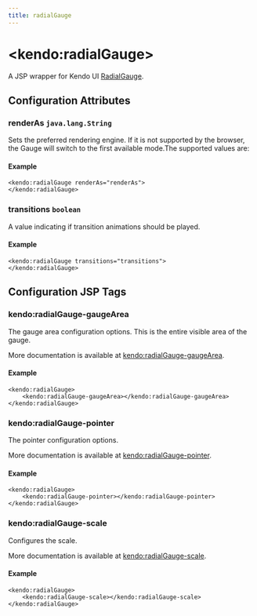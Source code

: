 ```yaml
---
title: radialGauge
---
```


# \<kendo:radialGauge\>
A JSP wrapper for Kendo UI [RadialGauge](/api/dataviz/radialgauge).

## Configuration Attributes

### renderAs `java.lang.String`

Sets the preferred rendering engine.
If it is not supported by the browser, the Gauge will switch to the first available mode.The supported values are:

#### Example
    <kendo:radialGauge renderAs="renderAs">
    </kendo:radialGauge>

### transitions `boolean`

A value indicating if transition animations should be played.

#### Example
    <kendo:radialGauge transitions="transitions">
    </kendo:radialGauge>


##  Configuration JSP Tags

### kendo:radialGauge-gaugeArea

The gauge area configuration options.
This is the entire visible area of the gauge.

More documentation is available at [kendo:radialGauge-gaugeArea](/api/wrappers/jsp/radialgauge/gaugearea).

#### Example

    <kendo:radialGauge>
        <kendo:radialGauge-gaugeArea></kendo:radialGauge-gaugeArea>
    </kendo:radialGauge>

### kendo:radialGauge-pointer

The pointer configuration options.

More documentation is available at [kendo:radialGauge-pointer](/api/wrappers/jsp/radialgauge/pointer).

#### Example

    <kendo:radialGauge>
        <kendo:radialGauge-pointer></kendo:radialGauge-pointer>
    </kendo:radialGauge>

### kendo:radialGauge-scale

Configures the scale.

More documentation is available at [kendo:radialGauge-scale](/api/wrappers/jsp/radialgauge/scale).

#### Example

    <kendo:radialGauge>
        <kendo:radialGauge-scale></kendo:radialGauge-scale>
    </kendo:radialGauge>

